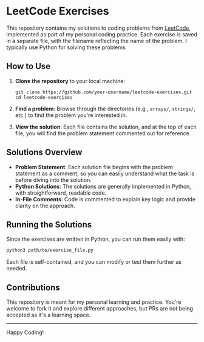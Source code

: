 # LeetCode Exercises

This repository contains my solutions to coding problems from [LeetCode](https://leetcode.com/), implemented as part of my personal coding practice. Each exercise is saved in a separate file, with the filename reflecting the name of the problem. I typically use Python for solving these problems.

## How to Use

1. **Clone the repository** to your local machine:

   ```
   git clone https://github.com/your-username/leetcode-exercises.git
   cd leetcode-exercises
   ```

2. **Find a problem**: Browse through the directories (e.g., `arrays/`, `strings/`, etc.) to find the problem you're interested in.

3. **View the solution**: Each file contains the solution, and at the top of each file, you will find the problem statement commented out for reference.

## Solutions Overview

- **Problem Statement**: Each solution file begins with the problem statement as a comment, so you can easily understand what the task is before diving into the solution.
- **Python Solutions**: The solutions are generally implemented in Python, with straightforward, readable code.
- **In-File Comments**: Code is commented to explain key logic and provide clarity on the approach.

## Running the Solutions

Since the exercises are written in Python, you can run them easily with:

```bash
python3 path/to/exercise_file.py
```

Each file is self-contained, and you can modify or test them further as needed.

## Contributions

This repository is meant for my personal learning and practice. You're welcome to fork it and explore different approaches, but PRs are not being accepted as it's a learning space.

---

Happy Coding!
